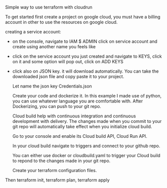 Simple way to use terraform with cloudrun 


To get started first create a project on google cloud, you must have a billing account in other to use the resources on google cloud.

creating a service account:
- on the console, navigate to IAM $ ADMIN click on service account and create using another name you feels like
- click on the service account you just created and navigate to KEYS, click on it and some option will pop out, click on ADD KEYS
- click also on JSON key. it will download automatically.
  You can take the downloaded json file and copy paste it to your project.

   Let name the json key Credentials.json

  Create your code and dockerize it. In this example I made use of python, you can use whatever language you are comfortable with.
  After Dockerizing, you can push to your git repo.

  Cloud build help with continuous integration and continuous development with delivery. The changes made when you commit to your git repo will automatically take effect when you initialize cloud build.

  Go to your console and enable its Cloud build API, Cloud Run API.

  In your cloud build navigate to triggers and connect to your github repo.

  You can either use docker or cloudbuild.yaml to trigger your Cloud build to repond to the changes made in your git repo.

  Create your terraform configuration files.

Then      terraform init,
          terraform plan,
          terraform apply
